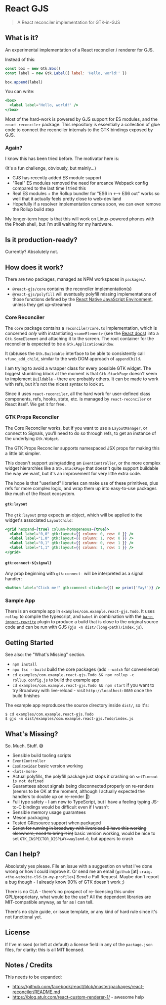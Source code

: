 # React GJS

> A React reconciler implementation for GTK-in-GJS

## What is it?

An experimental implementation of a React reconciler / renderer for GJS.

Instead of this:

```javascript
const box = new Gtk.Box()
const label = new Gtk.Label({ label: 'Hello, world!' })

box.append(label)
```

You can write:

```jsx
<box>
  <label label="Hello, world!" />
</box>
```

Most of the hard-work is powered by GJS support for ES modules, and the
`react-reconciler` package. This repository is essentially a collection of glue
code to connect the reconciler internals to the GTK bindings exposed by GJS.

### Again?

I know this has been tried before. The motivator here is:

(It's a fun challenge, obviously, but mainly...)

- GJS has recently added ES module support
- "Real" ES modules removed the need for arcance Webpack config compared to the
  last time I tried this
- Real ES modules + the Rollup bundler for "ES6 in <--> ES6 out" works so well
  that it actually feels pretty close to web-dev land
- Hopefully if a resolver implementation comes soon, we can even remove the
  Rollup build step

My longer-term hope is that this will work on Linux-powered phones with the
Phosh shell, but I'm still waiting for my hardware.

## Is it production-ready?

Currently? Absolutely not.

## How does it work?

There are two packages, managed as NPM workspaces in `packages/`.

- `@react-gjs/core` contains the reconciler implementation(s)
- `@react-gjs/polyfill` will eventually polyfill missing implementations of
  those functions defined by the
  [React Native JavaScript Environment](https://reactnative.dev/docs/javascript-environment),
  unless they get up-streamed

### Core Reconciler

The `core` package contains a `reconciler/core.ts` implementation, which is
concerned _only_ with instantiating `<someElement>` (see the
[React docs](https://reactjs.org/docs/jsx-in-depth.html#user-defined-components-must-be-capitalized))
into a `Gtk.SomeElement` and attaching it to the screen. The root container for
the reconciler is expected to be a `Gtk.ApplicationWindow`.

It (ab)uses the `Gtk.Buildable` interface to be able to consistently call
`vfunc_add_child`, similar to the web DOM approach of `appendChild`.

I am trying to avoid a wrapper class for every possible GTK widget. The biggest
stumbling block at the moment is that `Gtk.StackPage` doesn't seem to implement
`Buildable` - there are probably others. It can be made to work with refs, but
it's not the nicest syntax to look at.

Since it uses `react-reconciler`, all the hard work for user-defined class
components, refs, hooks, state, etc. is managed by `react-reconciler` or React
itself. We get it for free.

### GTK Props Reconciler

The Core Reconciler works, but if you want to use a `LayoutManager`, or connect
to Signals, you'll need to do so through refs, to get an instance of the
underlying `Gtk.Widget`.

The GTK Props Reconciler supports namespaced JSX props for making this a little
bit simpler.

This doesn't support using/adding an `EventController`, or the more complex
widget hierarchies like a `Gtk.StackPage` that doesn't quite support buildable
the way we want, but it's an improvement for very little extra code.

The hope is that "userland" libraries can make use of these primitives, plus
refs for more complex logic, and wrap them up into easy-to-use packages like
much of the React ecosystem.

#### `gtk:layout`

The `gtk:layout` prop expects an object, which will be applied to the widget's
associated `LayoutChild`:

```jsx
<grid hexpand={true} column-homogeneous={true}>
  <label label="0,0" gtk:layout={{ column: 0, row: 0 }} />
  <label label="1,0" gtk:layout={{ column: 1, row: 0 }} />
  <label label="0,1" gtk:layout={{ column: 0, row: 1 }} />
  <label label="1,1" gtk:layout={{ column: 1, row: 1 }} />
</grid>
```

#### `gtk:connect-${signal}`

Any prop beginning with `gtk:connect-` will be interpreted as a signal handler:

```jsx
<button label="Click me!" gtk:connect-clicked={() => print('Yay!')} />
```

### Sample App

There is an example app in `examples/com.example.react-gjs.Todo`. It uses
`rollup` to compile the typescript, and `babel` in combination with the
[`bare-import-rewrite`](https://github.com/cfware/babel-plugin-bare-import-rewrite/issues)
plugin to produce a build that is close to the original source code and can be
run with GJS (`gjs -m dist/(long-path)/index.js`).

## Getting Started

See also: the "What's Missing" section.

- `npm install`
- `npx tsc --build` build the core packages (add `--watch` for convenience)
- `cd examples/com.example.react-gjs.Todo && npx rollup -c rollup.config.js` to
  build the example app
- `cd examples/com.example.react-gjs.Todo && npm start` if you want to try
  Broadway with live-reload - visit `http://localhost:8080` once the build
  finishes

The example app reproduces the source directory inside `dist/`, so it's:

```
$ cd examples/com.example.react-gjs.Todo
$ gjs -m dist/examples/com.example.react-gjs.Todo/index.js
```

## What's Missing?

So. Much. Stuff. 😅

- Sensible build tooling scripts
- `EventController`
- ~~`CssProvider`~~ basic version working
- `<lots-more>`
- Actual polyfills, the polyfill package just stops it crashing on
  `setTimeout is not defined`
- Guarantees about signals being disconnected properly on re-renders (seems to
  be OK at the moment, although I actually expected the handlers to double up on
  re-render :shrug:)
- Full type safety - I am new to TypeScript, but I have a feeling typing JS-to-C
  bindings would be difficult even if I wasn't
- Sensible memory usage guarantees
- Meson packaging
- Tested GResource support when packaged
- ~~Script for running in broadway with livereload (I have this working elsewhere,
  need to bring it in)~~ basic version working, would be nice to set `GTK_INSPECTOR_DISPLAY=wayland-0`, but appears to crash

## Can I help?

Absolutely yes please. File an issue with a suggestion on what I've done wrong
or how I could improve it. Or send me an email (`github` [at]
`craig.<the-website-tld-in-my-profile>`) Send a Pull Request. Maybe don't report
a bug though - I already know 90% of GTK doesn't work ;)

There is no CLA - there's no prospect of re-licensing this under
GPL/proprietary, what would be the use? All the dependent libraries are
MIT-compatible anyway, as far as I can tell.

There's no style guide, or issue template, or any kind of hard rule since it's
not functional yet.

## License

If I've missed (or left at default) a license field in any of the `package.json`
files, for clarity: this is all MIT licensed.

## Notes / Credits

This needs to be expanded:

- https://github.com/facebook/react/blob/master/packages/react-reconciler/README.md
- https://blog.atulr.com/react-custom-renderer-1/ - awesome help
